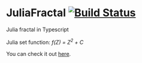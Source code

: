 # JuliaFractal [![Build Status](https://travis-ci.org/arthrp/JuliaFractal.svg?branch=master)](https://travis-ci.org/arthrp/JuliaFractal)
Julia fractal in Typescript

Julia set function:
*f(Z) = Z<sup>2</sup> + C*

You can check it out [here](https://arthrp.github.io/JuliaFractal/).
